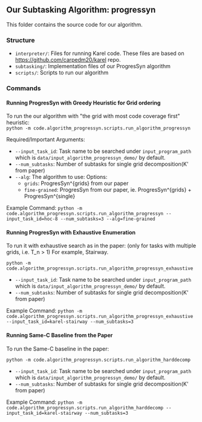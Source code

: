 ## Our Subtasking Algorithm: progressyn

This folder contains the source code for our algorithm.

### Structure

- `interpreter/`: Files for running Karel code. These files are based on https://github.com/carpedm20/karel repo.
- `subtasking/`: Implementation files of our ProgresSyn algorithm
- `scripts/`: Scripts to run our algorithm


### Commands

#### Running ProgresSyn with Greedy Heuristic for Grid ordering

To run the our algorithm with "the grid with most code coverage first" heuristic: \
`python -m code.algorithm_progressyn.scripts.run_algorithm_progressyn`

Required/Important Arguments:
- `--input_task_id`: Task name to be searched under `input_program_path` which is `data/input_algorithm_progressyn_demo/` by default.
- `--num_subtasks`: Number of subtasks for single grid decomposition(K' from paper)
-  `--alg`: The algorithm to use: Options:
   - `grids`:  ProgresSyn^{grids} from our paper
   - `fine-grained`: ProgresSyn from our paper, ie. ProgresSyn^{grids} + ProgresSyn^{single}

 Example Command:
 `python -m code.algorithm_progressyn.scripts.run_algorithm_progressyn --input_task_id=hoc-8 --num_subtasks=3 --alg=fine-grained`

#### Running ProgresSyn with Exhaustive Enumeration


 To run it with exhaustive search as in the paper: (only for tasks with multiple grids, i.e. T_n > 1) For example, Stairway.

 `python -m code.algorithm_progressyn.scripts.run_algorithm_progressyn_exhaustive`

 - `--input_task_id`: Task name to be searched under `input_program_path` which is `data/input_algorithm_progressyn_demo/` by default.
 - `--num_subtasks`: Number of subtasks for single grid decomposition(K' from paper)

 Example Command:
 `python -m code.algorithm_progressyn.scripts.run_algorithm_progressyn_exhaustive --input_task_id=karel-stairway --num_subtasks=3`

#### Running Same-C Baseline from the Paper

To run the Same-C baseline in the paper:

`python -m code.algorithm_progressyn.scripts.run_algorithm_harddecomp`

- `--input_task_id`: Task name to be searched under `input_program_path` which is `data/input_algorithm_progressyn_demo/` by default.
- `--num_subtasks`: Number of subtasks for single grid decomposition(K' from paper)

Example Command:
`python -m code.algorithm_progressyn.scripts.run_algorithm_harddecomp --input_task_id=karel-stairway --num_subtasks=3`
